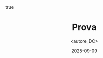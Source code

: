 ---
title: Prova
date: 2025-09-09
categories: [TOP_CATEGORY, SUB_CATEGORY]
tags: [machine learning]
description: Short summary of the postss.
author: <autore_DC> 
math: true
---